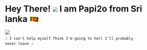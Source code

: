 # Hey There! <img src="https://raw.githubusercontent.com/MartinHeinz/MartinHeinz/master/wave.gif" width="30px"> I am Papi2o from Sri lanka <img src="https://raw.githubusercontent.com/Papi2o/papi2o/main/flag-country.gif" width="30px">


  <a href="https://t.me/papi2o"><img width="350px" src="https://user-images.githubusercontent.com/77770753/117139498-f081c400-adc9-11eb-9aaf-f895a54ecc67.gif"></a>
  </br><code>🎶 I can't help myself Think I'm going to hell I'll probably never leave 🎶</code>
</p>
